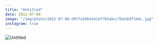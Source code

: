 ```yaml
---
title: "Untitled"
date: 2012-07-08
image: "/img/photo/2012-07-08-d977a58b5e41ef7b5abcc7be58df344c.jpg"
instagram: true
---
```


![Untitled](/img/photo/2012-07-08-d977a58b5e41ef7b5abcc7be58df344c.jpg)
